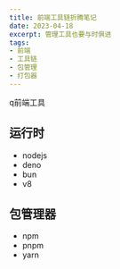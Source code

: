 ```yaml
---
title: 前端工具链折腾笔记
date: 2023-04-18
excerpt: 管理工具也要与时俱进
tags:
- 前端
- 工具链
- 包管理
- 打包器
---
```


q前端工具

## 运行时

- nodejs
- deno
- bun
- v8

## 包管理器

- npm
- pnpm
- yarn